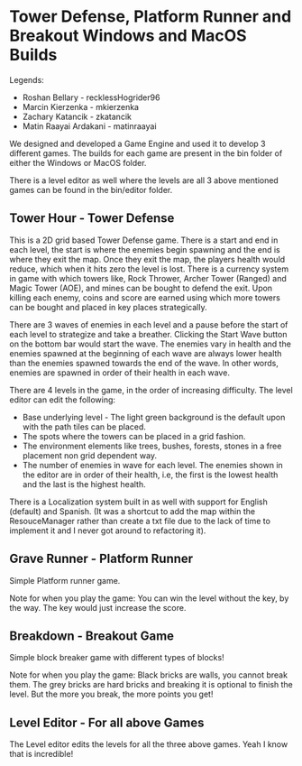 # Tower Defense, Platform Runner and Breakout Windows and MacOS Builds

Legends:
- Roshan Bellary - recklessHogrider96
- Marcin Kierzenka - mkierzenka
- Zachary Katancik - zkatancik
- Matin Raayai Ardakani - matinraayai

We designed and developed a Game Engine and used it to develop 3 different games.
The builds for each game are present in the bin folder of either the Windows or MacOS folder.

There is a level editor as well where the levels are all 3 above mentioned games can be found in the bin/editor folder.

## Tower Hour - Tower Defense

This is a 2D grid based Tower Defense game. There is a start and end in each level, the start is where the enemies begin spawning and the end is where they exit the map. Once they exit the map, the players health would reduce, which when it hits zero the level is lost. There is a currency system in game with which towers like, Rock Thrower, Archer Tower (Ranged) and Magic Tower (AOE), and mines can be bought to defend the exit. Upon killing each enemy, coins and score are earned using which more towers can be bought and placed in key places strategically. 

There are 3 waves of enemies in each level and a pause before the start of each level to strategize and take a breather. Clicking the Start Wave button on the bottom bar would start the wave. The enemies vary in health and the enemies spawned at the beginning of each wave are always lower health than the enemies spawned towards the end of the wave. In other words, enemies are spawned in order of their health in each wave.  

There are 4 levels in the game, in the order of increasing difficulty. The level editor can edit the following:
- Base underlying level - The light green background is the default upon with the path tiles can be placed.
- The spots where the towers can be placed in a grid fashion.
- The environment elements like trees, bushes, forests, stones in a free placement non grid dependent way.
- The number of enemies in wave for each level. The enemies shown in the editor are in order of their health, i.e, the first is the lowest health and the last is the highest health.

There is a Localization system built in as well with support for English (default) and Spanish. (It was a shortcut to add the map within the ResouceManager rather than create a txt file due to the lack of time to implement it and I never got around to refactoring it).

## Grave Runner - Platform Runner

Simple Platform runner game. 

Note for when you play the game: You can win the level without the key, by the way. The key would just increase the score.

## Breakdown - Breakout Game

Simple block breaker game with different types of blocks!

Note for when you play the game: Black bricks are walls, you cannot break them. The grey bricks are hard bricks and breaking it is optional to finish the level. But the more you break, the more points you get! 

## Level Editor - For all above Games

The Level editor edits the levels for all the three above games. Yeah I know that is incredible!
